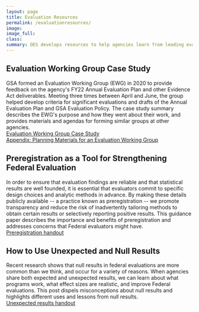 ```yaml
---
layout: page
title: Evaluation Resources
permalink: /evaluationresources/
image:
image_full: 
class:
summary: OES develops resources to help agencies learn from leading evaluation practices. 
---
```


## Evaluation Working Group Case Study
GSA formed an Evaluation Working Group (EWG) in 2020 to provide feedback on the agency's FY22 Annual Evaluation Plan and other Evidence Act deliverables. Meeting three times between April and June, the group helped develop criteria for significant evaluations and drafts of the Annual Evaluation Plan and GSA Evaluation Policy. The case study summary describes the EWG's purpose and how they went about their work, and provides materials and agendas for forming similar groups at other agencies.
<br/>
<a href="{{ '/assets/files/ewg-case-study.pdf' | prepend: site.baseurl }}">Evaluation Working Group Case Study</a>
<br/>
<a href="{{ '/assets/files/planning-materials-ewg.pdf' | prepend: site.baseurl }}">Appendix: Planning Materials for an Evaluation Working Group</a>

## Preregistration as a Tool for Strengthening Federal Evaluation
In order to ensure that evaluation findings are reliable and that statistical results are well founded, it is essential that evaluators commit to specific design choices and analytic methods in advance. By making these details publicly available -- a practice known as preregistration -- we promote transparency and reduce the risk of inadvertently tailoring methods to obtain certain results or selectively reporting positive results. This guidance paper describes the importance and benefits of preregistration and addresses concerns that Federal evaluators might have.
<br/>
<a href="{{ '/assets/files/preregistration-as-a-tool-in-federal-evaluation.pdf' | prepend: site.baseurl }}">Preregistration handout</a>

## How to Use Unexpected and Null Results
Recent research shows that null results in federal evaluations are more common than we think, and occur for a variety of reasons. When agencies share both expected and unexpected results, we can learn about what programs work, what effect sizes are realistic, and improve Federal evaluations. This post dispels misconceptions about null results and highlights different uses and lessons from null results. 
<br/>
 <a href="{{ '/assets/files/unexpected-results-2-pager.pdf' | prepend: site.baseurl }}">Unexpected results handout</a>
